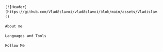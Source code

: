     [![Header](https://github.com/Vlad8slavoi/vlad8slavoi/blob/main/assets/Vladislav.png)]()

    About me

    Languages and Tools

    Follow Me